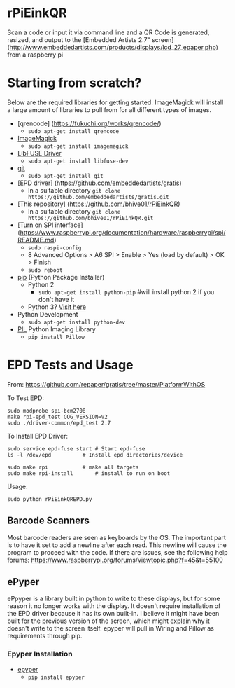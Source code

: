 # rPiEinkQR
Scan a code or input it via command line and a QR Code is generated, resized, and output to the [Embedded Artists 2.7" screen] (http://www.embeddedartists.com/products/displays/lcd_27_epaper.php) from a raspberry pi

# Starting from scratch? 
Below are the required libraries for getting started. ImageMagick will install a large amount of libraries to pull from for all different types of images.  

* [qrencode] (https://fukuchi.org/works/qrencode/)
  * `sudo apt-get install qrencode`
* [ImageMagick](http://www.imagemagick.org/)
  * `sudo apt-get install imagemagick`
* [LibFUSE Driver](https://www.gnu.org/software/hurd/hurd/libfuse.html)
  * `sudo apt-get install libfuse-dev`
* [git](http://github.com)
  * `sudo apt-get install git`
* [EPD driver] (https://github.com/embeddedartists/gratis)
  * In a suitable directory `git clone https://github.com/embeddedartists/gratis.git`
* [This repository] (https://github.com/bhive01/rPiEinkQR)
  * In a suitable directory `git clone https://github.com/bhive01/rPiEinkQR.git`
* [Turn on SPI interface] (https://www.raspberrypi.org/documentation/hardware/raspberrypi/spi/README.md)
  * `sudo raspi-config`
  * 8 Advanced Options > A6 SPI > Enable > Yes (load by default) > OK > Finish
  * `sudo reboot`
* [pip](https://pip.pypa.io/en/stable/) (Python Package Installer)
  * Python 2
    * `sudo apt-get install python-pip` #will install python 2 if you don't have it
  * Python 3? [Visit here](https://www.raspberrypi.org/documentation/linux/software/python.md)
* Python Development
  * `sudo apt-get install python-dev`
* [PIL](https://python-pillow.github.io/) Python Imaging Library
  * `pip install Pillow`

# EPD Tests and Usage
From: https://github.com/repaper/gratis/tree/master/PlatformWithOS

To Test EPD:
``` Shell
sudo modprobe spi-bcm2708
make rpi-epd_test COG_VERSION=V2
sudo ./driver-common/epd_test 2.7
```
To Install EPD Driver:
``` Shell
sudo service epd-fuse start	# Start epd-fuse
ls -l /dev/epd			# Install epd directories/device

sudo make rpi			# make all targets
sudo make rpi-install   	# install to run on boot
```
	
Usage:
``` Shell
sudo python rPiEinkQREPD.py
```
## Barcode Scanners
Most barcode readers are seen as keyboards by the OS. The important part is to have it set to add a newline after each read. This newline will cause the program to proceed with the code. If there are issues, see the following help forums:
https://www.raspberrypi.org/forums/viewtopic.php?f=45&t=55100

## ePyper
ePpyper is a library built in python to write to these displays, but for some reason it no longer works with the display. It doesn't require installation of the EPD driver because it has its own built-in. I believe it might have been built for the previous version of the screen, which might explain why it doesn't write to the screen itself. epyper will pull in Wiring and Pillow as requirements through pip.
### Epyper Installation
* [epyper](https://github.com/mnowotka/epyper)
	* `pip install epyper` 
